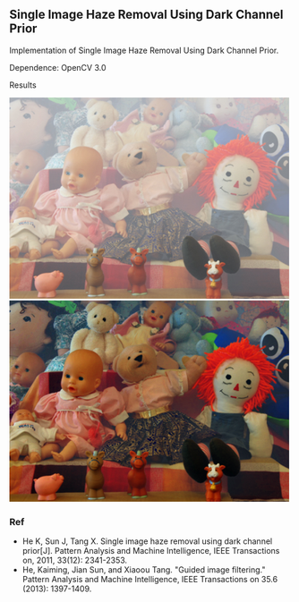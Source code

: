 ## Single Image Haze Removal Using Dark Channel Prior

Implementation of Single Image Haze Removal Using Dark Channel Prior.

Dependence: OpenCV 3.0

Results

![input](./samples/input.jpg)
![result](./samples/result.bmp)

### Ref
+ He K, Sun J, Tang X. Single image haze removal using dark channel prior[J]. Pattern Analysis and Machine Intelligence, IEEE Transactions on, 2011, 33(12): 2341-2353.
+ He, Kaiming, Jian Sun, and Xiaoou Tang. "Guided image filtering." Pattern Analysis and Machine Intelligence, IEEE Transactions on 35.6 (2013): 1397-1409.
